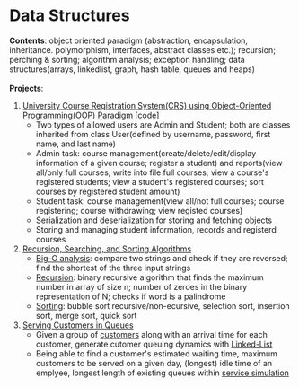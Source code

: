 # Data Structures 
<strong>Contents</strong>: object oriented paradigm (abstraction, encapsulation, inheritance. polymorphism, interfaces, abstract classes etc.); recursion; perching & sorting; algorithm analysis; exception handling; data structures(arrays, linkedlist, graph, hash table, queues and heaps)<br><br>
<strong>Projects</strong>:
<ol>
<li><a href = './project_1_OOP'>University Course Registration System(CRS) using Object-Oriented Programming(OOP) Paradigm</a> <a href="./project_1_OOP/CRS/src/RunCRS.java">[code]</a>
<ul>
<li>Two types of allowed users are Admin and Student; both are classes inherited from class User(defined by username, password, first name, and last name)</li>
<li>Admin task: course management(create/delete/edit/display information of a given course; register a student) and reports(view all/only full courses; write into file full courses; view a course's registered students; view a student's registered courses; sort courses by registered student amount)</li>
<li>Student task: course management(view all/not full courses; course registering; course withdrawing; view registed courses)</li>
<li>Serialization and deserialization for storing and fetching objects</li>
<li>Storing and managing student information, records and registerd courses</li>
</ul>
</li>
<li><a href="./project_2_algorithms">Recursion, Searching, and Sorting Algorithms</a>
<ul>
<li><a href = "./project_2_algorithms/src/ArrayAlgorithms.java">Big-O analysis</a>: compare two strings and check if they are reversed; find the shortest of the three input strings</li>
<li><a href="/project_2_algorithms/src/Recursion.java">Recursion</a>: binary recursive algorithm that finds the maximum number in array of size n; number of zeroes in the binary representation of N; checks if word is a palindrome</li>
<li><a href="./project_2_algorithms/src/Sort.java">Sorting</a>: bubble sort recursive/non-ecursive, selection sort, insertion sort, merge sort, quick sort </li>
</ul>
</li>
<li><a href="./project_3_linkedlist">Serving Customers in Queues</a>
<ul>
<li>Given a group of <a href="./project_3_linkedlist/src/Customer.java">customers</a> along with an arrival time for each customer, generate cutomer queuing dynamics with <a href="./project_3_linkedlist/src/LinkedListQueue.java">Linked-List</a></li>
<li>Being able to find a customer's estimated waiting time, maximum customers to be served on a given day, (longest) idle time of an emplyee, longest  length of existing queues within <a href="./project_3_linkedlist/src/Service.java">service simulation</a></li>
</ul>
</li>
</ol>

